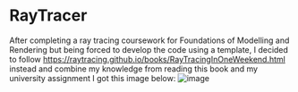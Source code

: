 # RayTracer
After completing a ray tracing coursework for Foundations of Modelling and Rendering but being forced to develop the code using a template, I decided to follow https://raytracing.github.io/books/RayTracingInOneWeekend.html instead and combine my knowledge from reading this book and my university assignment
I got this image below:
![image](https://user-images.githubusercontent.com/46685490/167517525-62d45aa8-5e30-498f-8436-a419a8115c12.jpeg)

